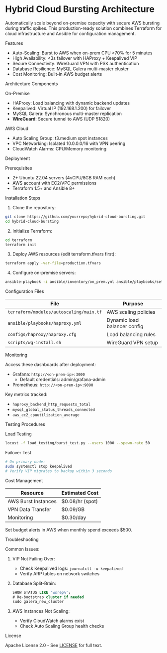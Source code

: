 # Hybrid Cloud Bursting Architecture

Automatically scale beyond on-premise capacity with secure AWS bursting during traffic spikes. This production-ready solution combines Terraform for cloud infrastructure and Ansible for configuration management.

 Features

- Auto-Scaling: Burst to AWS when on-prem CPU >70% for 5 minutes
- High Availability: <3s failover with HAProxy + Keepalived VIP
- Secure Connectivity: WireGuard VPN with PSK authentication
- Database Resilience: MySQL Galera multi-master cluster
- Cost Monitoring: Built-in AWS budget alerts

 Architecture Components

On-Premise
- HAProxy: Load balancing with dynamic backend updates
- Keepalived: Virtual IP (192.168.1.200) for failover
- MySQL Galera: Synchronous multi-master replication
- **WireGuard**: Secure tunnel to AWS (UDP 51820)

 AWS Cloud
- Auto Scaling Group: t3.medium spot instances
- VPC Networking: Isolated 10.0.0.0/16 with VPN peering
- CloudWatch Alarms: CPU/Memory monitoring

 Deployment

 Prerequisites
- 2+ Ubuntu 22.04 servers (4vCPU/8GB RAM each)
- AWS account with EC2/VPC permissions
- Terraform 1.5+ and Ansible 8+

 Installation Steps

1. Clone the repository:
```bash
git clone https://github.com/yourrepo/hybrid-cloud-bursting.git
cd hybrid-cloud-bursting
```

2. Initialize Terraform:
```bash
cd terraform
terraform init
```

3. Deploy AWS resources (edit terraform.tfvars first):
```bash
terraform apply -var-file=production.tfvars
```

4. Configure on-premise servers:
```bash
ansible-playbook -i ansible/inventory/on_prem.yml ansible/playbooks/setup.yml
```

 Configuration Files

| File | Purpose |
|------|---------|
| `terraform/modules/autoscaling/main.tf` | AWS scaling policies |
| `ansible/playbooks/haproxy.yml` | Dynamic load balancer config |
| `configs/haproxy/haproxy.cfg` | Load balancing rules |
| `scripts/wg-install.sh` | WireGuard VPN setup |

 Monitoring

Access these dashboards after deployment:

- Grafana: `http://<on-prem-ip>:3000`
  - Default credentials: admin/grafana-admin
- Prometheus: `http://<on-prem-ip>:9090`

Key metrics tracked:
- `haproxy_backend_http_requests_total`
- `mysql_global_status_threads_connected`
- `aws_ec2_cpuutilization_average`

Testing Procedures

 Load Testing
```bash
locust -f load_testing/burst_test.py --users 1000 --spawn-rate 50
```

 Failover Test
```bash
# On primary node:
sudo systemctl stop keepalived
# Verify VIP migrates to backup within 3 seconds
```

 Cost Management

| Resource | Estimated Cost |
|----------|---------------|
| AWS Burst Instances | $0.08/hr (spot) |
| VPN Data Transfer | $0.09/GB |
| Monitoring | $0.30/day |

Set budget alerts in AWS when monthly spend exceeds $500.

 Troubleshooting

Common Issues:

1. VIP Not Failing Over:
   - Check Keepalived logs: `journalctl -u keepalived`
   - Verify ARP tables on network switches

2. Database Split-Brain:
   ```sql
   SHOW STATUS LIKE 'wsrep%';
   # Re-bootstrap cluster if needed
   sudo galera_new_cluster
   ```

3. AWS Instances Not Scaling:
   - Verify CloudWatch alarms exist
   - Check Auto Scaling Group health checks

 License

Apache License 2.0 - See [LICENSE](LICENSE) for full text.
